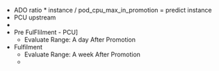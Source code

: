- ADO ratio * instance / pod_cpu_max_in_promotion = predict instance
- PCU upstream
-
- Pre FulFIilment  - PCU]
	- Evaluate Range: A day After Promotion
- Fulfilment
	- Evaluate Range: A week After Promotion
	-